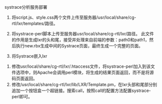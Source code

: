 systrace分析服务部署
1.	将script.js、style.css两个文件上传至服务器/usr/local/share/cg-rtl/lxr/templates/路径。

2.	将systrace-perl脚本上传至服务器usr/local/share/cg-rtl/lxr/路径。
	此文件的作用是生成lxr的头和尾，接受并处理来自前端的参数：path0和path1，然后执行new.rbx生成中间的Systrace页面，最终生成一个完整的页面。

3.	将Systrace嵌入lxr
1)	修改usr/local/share/cg-rtl/lxr/.htaccess文件，将systrace-perl加入到该文件选项中，则Apache会调用perl模块，将生成的结果页面返回，而不是将源码页面返回。
2)	修改/usr/local/share/cg-rtl/lxr/lib/LXR/Template.pm，在lxr头部和尾部分别追加一个按钮盒一个超链接。搜索call，按照call的配置方法配置systrace-perl即可。
